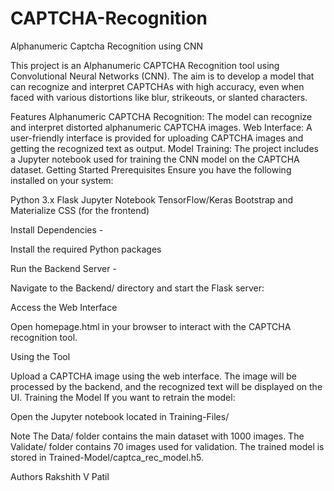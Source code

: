 # CAPTCHA-Recognition
Alphanumeric Captcha Recognition using CNN

This project is an Alphanumeric CAPTCHA Recognition tool using Convolutional Neural Networks (CNN). The aim is to develop a model that can recognize and interpret CAPTCHAs with high accuracy, even when faced with various distortions like blur, strikeouts, or slanted characters.


Features
Alphanumeric CAPTCHA Recognition: The model can recognize and interpret distorted alphanumeric CAPTCHA images.
Web Interface: A user-friendly interface is provided for uploading CAPTCHA images and getting the recognized text as output.
Model Training: The project includes a Jupyter notebook used for training the CNN model on the CAPTCHA dataset.
Getting Started
Prerequisites
Ensure you have the following installed on your system:

Python 3.x
Flask
Jupyter Notebook
TensorFlow/Keras
Bootstrap and Materialize CSS (for the frontend)

Install Dependencies - 

Install the required Python packages

Run the Backend Server - 

Navigate to the Backend/ directory and start the Flask server:

Access the Web Interface

Open homepage.html in your browser to interact with the CAPTCHA recognition tool.

Using the Tool

Upload a CAPTCHA image using the web interface.
The image will be processed by the backend, and the recognized text will be displayed on the UI.
Training the Model
If you want to retrain the model:

Open the Jupyter notebook located in Training-Files/



Note
The Data/ folder contains the main dataset with 1000 images.
The Validate/ folder contains 70 images used for validation.
The trained model is stored in Trained-Model/captca_rec_model.h5.



Authors
Rakshith V Patil 
